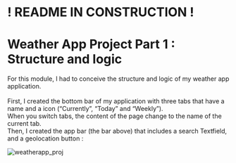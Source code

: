 # ! README IN CONSTRUCTION ! #

# Weather App Project Part 1 : Structure and logic 

For this module, I had to conceive the structure and logic of my weather app application. <br/> <br/>
First, I created the bottom bar of my application with three tabs that have a name and a icon (“Currently”, “Today” and “Weekly”). <br/> 
When you switch tabs, the content of the page change to the name of the current tab. <br/>
Then, I created the app bar (the bar above) that includes a search Textfield, and a geolocation button :

![weatherapp_proj](https://github.com/Claken/Piscine_Flutter/assets/51683861/ec5c147d-8c7b-48f7-bdb0-eefe62102814)
